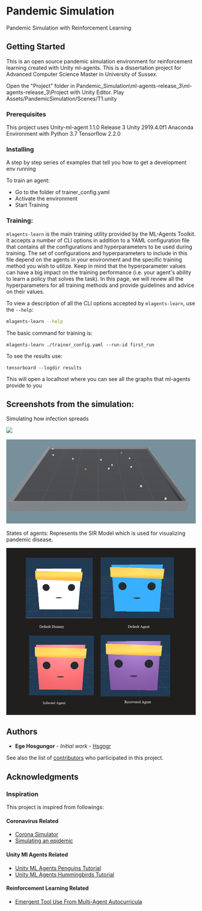 # Pandemic Simulation
Pandemic Simulation with Reinforcement Learning 

## Getting Started

This is an open source pandemic simulation environment for reinforcement learning created with Unity ml-agents. This is a dissertation project for Advanced Computer Science Master in University of Sussex.

Open the "Project" folder in Pandemic_Simulation\ml-agents-release_3\ml-agents-release_3\Project with Unity Editor.
Play Assets/PandemicSimulation/Scenes/T1.unity


### Prerequisites
This project uses Unity-ml-agent 1.1.0 Release 3
Unity 2919.4.0f1
Anaconda Environment with Python 3.7
Tensorflow 2.2.0


### Installing

A step by step series of examples that tell you how to get a development env running

To train an agent:
* Go to the folder of trainer_config.yaml
* Activate the environment
* Start Training

### Training: 

`mlagents-learn` is the main training utility provided by the ML-Agents Toolkit.
It accepts a number of CLI options in addition to a YAML configuration file that
contains all the configurations and hyperparameters to be used during training.
The set of configurations and hyperparameters to include in this file depend on
the agents in your environment and the specific training method you wish to
utilize. Keep in mind that the hyperparameter values can have a big impact on
the training performance (i.e. your agent's ability to learn a policy that
solves the task). In this page, we will review all the hyperparameters for all
training methods and provide guidelines and advice on their values.

To view a description of all the CLI options accepted by `mlagents-learn`, use
the `--help`:

```sh
mlagents-learn --help
```

The basic command for training is:
```
mlagents-learn ./trainer_config.yaml --run-id first_run
```

To see the results use:

```
tensorboard --logdir results
```
This will open a localhost where you can see all the graphs that ml-agents provide to you

## Screenshots from the simulation:
Simulating how infection spreads

<p>
<img src="images/sim.gif">
</p>

![](images/pandemic_simulation.png)

States of agents: Represents the SIR Model which is used for visualizing pandemic disease.

![](images/agent_states.png)

## Authors

* **Ege Hosgungor** - *Initial work* - [Hsgngr](https://github.com/Hsgngr)

See also the list of [contributors](https://github.com/your/project/contributors) who participated in this project.


## Acknowledgments

### Inspiration
This project is inspired from followings:
#### Coronavirus Related
* [Corona Simulator](https://www.washingtonpost.com/graphics/2020/world/corona-simulator/)
* [Simulating an epidemic](https://www.youtube.com/watch?v=gxAaO2rsdIs)

#### Unity Ml Agents Related
* [Unity ML Agents Penguins Tutorial](https://connect.unity.com/p/ml-agents-penguins-unity-learn)
* [Unity ML Agents Hummingbirds Tutorial](https://learn.unity.com/course/ml-agents-hummingbirds?uv=2019.3)

#### Reinforcement Learning Related
* [Emergent Tool Use From Multi-Agent Autocurricula](https://arxiv.org/abs/1909.07528)

